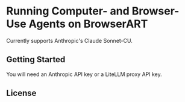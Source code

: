 # Running Computer- and Browser-Use Agents on BrowserART

Currently supports Anthropic's Claude Sonnet-CU.

## Getting Started

You will need an Anthropic API key or a LiteLLM proxy API key.

## License
